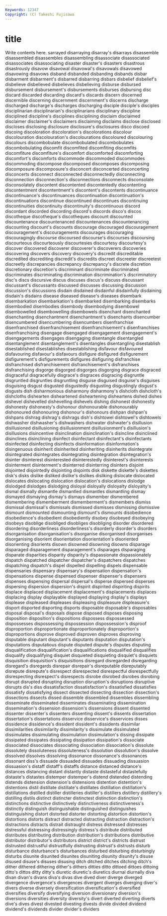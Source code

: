 ```yaml
---
Keywords: 12347 
Copyright: (C) Takeshi Fujisawa
---
```


# title

Write contents here.
sarrayed disarraying disarray's disarrays disassemble disassembled
disassembles disassembling disassociate disassociated disassociates disassociating disaster disaster's disasters disastrous
disastrously disavow disavowal disavowal's disavowals disavowed disavowing disavows disband disbanded
disbanding disbands disbar disbarment disbarment's disbarred disbarring disbars disbelief disbelief's
disbelieve disbelieved disbelieves disbelieving disburse disbursed disbursement disbursement's disbursements disburses
disbursing disc discard discarded discarding discard's discards discern discerned discernible
discerning discernment discernment's discerns discharge discharged discharge's discharges discharging disciple
disciple's disciples disciplinarian disciplinarian's disciplinarians disciplinary discipline disciplined discipline's disciplines
disciplining disclaim disclaimed disclaimer disclaimer's disclaimers disclaiming disclaims disclose disclosed
discloses disclosing disclosure disclosure's disclosures disco discoed discoing discoloration discoloration's
discolorations discolour discolouration discolouration's discolourations discoloured discolouring discolours discombobulate discombobulated
discombobulates discombobulating discomfit discomfited discomfiting discomfits discomfiture discomfiture's discomfort discomforted
discomforting discomfort's discomforts discommode discommoded discommodes discommoding discompose discomposed discomposes
discomposing discomposure discomposure's disconcert disconcerted disconcerting disconcerts disconnect disconnected disconnectedly
disconnecting disconnection disconnection's disconnections disconnects disconsolate disconsolately discontent discontented discontentedly
discontenting discontentment discontentment's discontent's discontents discontinuance discontinuance's discontinuances discontinuation discontinuation's
discontinuations discontinue discontinued discontinues discontinuing discontinuities discontinuity discontinuity's discontinuous discord
discordant discorded discording discord's discords disco's discos discotheque discotheque's discotheques
discount discounted discountenance discountenanced discountenances discountenancing discounting discount's discounts discourage
discouraged discouragement discouragement's discouragements discourages discouraging discouragingly discourse discoursed discourse's
discourses discoursing discourteous discourteously discourtesies discourtesy discourtesy's discover discovered discoverer
discoverer's discoverers discoveries discovering discovers discovery discovery's discredit discreditable discredited
discrediting discredit's discredits discreet discreeter discreetest discreetly discrepancies discrepancy discrepancy's
discrete discretion discretionary discretion's discriminant discriminate discriminated discriminates discriminating discrimination
discrimination's discriminatory disc's discs discursive discus discuses discus's discuss discussant
discussant's discussants discussed discusses discussing discussion discussion's discussions disdain disdained
disdainful disdainfully disdaining disdain's disdains disease diseased disease's diseases disembark
disembarkation disembarkation's disembarked disembarking disembarks disembodied disembodies disembody disembodying disembowel
disembowelled disembowelling disembowels disenchant disenchanted disenchanting disenchantment disenchantment's disenchants disencumber
disencumbered disencumbering disencumbers disenfranchise disenfranchised disenfranchisement disenfranchisement's disenfranchises disenfranchising disengage
disengaged disengagement disengagement's disengagements disengages disengaging disentangle disentangled disentanglement disentanglement's
disentangles disentangling disestablish disestablished disestablishes disestablishing disfavour disfavoured disfavouring disfavour's
disfavours disfigure disfigured disfigurement disfigurement's disfigurements disfigures disfiguring disfranchise disfranchised
disfranchisement disfranchisement's disfranchises disfranchising disgorge disgorged disgorges disgorging disgrace disgraced
disgraceful disgracefully disgrace's disgraces disgracing disgruntle disgruntled disgruntles disgruntling disguise
disguised disguise's disguises disguising disgust disgusted disgustedly disgusting disgustingly disgust's
disgusts dish disharmonious disharmony disharmony's dishcloth dishcloth's dishcloths dishearten disheartened
disheartening disheartens dished dishes dishevel dishevelled dishevelling dishevels dishing dishonest
dishonestly dishonesty dishonesty's dishonour dishonourable dishonourably dishonoured dishonouring dishonour's dishonours
dishpan dishpan's dishpans dishrag dishrag's dishrags dish's dishtowel dishtowel's dishtowels
dishwasher dishwasher's dishwashers dishwater dishwater's disillusion disillusioned disillusioning disillusionment disillusionment's
disillusion's disillusions disincentive disinclination disinclination's disincline disinclined disinclines disinclining disinfect
disinfectant disinfectant's disinfectants disinfected disinfecting disinfects disinformation disinformation's disingenuous disinherit
disinherited disinheriting disinherits disintegrate disintegrated disintegrates disintegrating disintegration disintegration's disinter
disinterest disinterested disinterestedly disinterest's disinterests disinterment disinterment's disinterred disinterring disinters
disjoint disjointed disjointedly disjointing disjoints disk diskette diskette's diskettes disk's
disks dislike disliked dislike's dislikes disliking dislocate dislocated dislocates dislocating
dislocation dislocation's dislocations dislodge dislodged dislodges dislodging disloyal disloyally disloyalty
disloyalty's dismal dismally dismantle dismantled dismantles dismantling dismay dismayed dismaying
dismay's dismays dismember dismembered dismembering dismemberment dismemberment's dismembers dismiss dismissal
dismissal's dismissals dismissed dismisses dismissing dismissive dismount dismounted dismounting dismount's
dismounts disobedience disobedience's disobedient disobediently disobey disobeyed disobeying disobeys disoblige
disobliged disobliges disobliging disorder disordered disordering disorderliness disorderliness's disorderly disorder's
disorders disorganisation disorganisation's disorganise disorganised disorganises disorganising disorient disorientation disorientation's
disoriented disorienting disorients disown disowned disowning disowns disparage disparaged disparagement
disparagement's disparages disparaging disparate disparities disparity disparity's dispassionate dispassionately dispatch
dispatched dispatcher dispatcher's dispatchers dispatches dispatching dispatch's dispel dispelled dispelling
dispels dispensable dispensaries dispensary dispensary's dispensation dispensation's dispensations dispense dispensed
dispenser dispenser's dispensers dispenses dispensing dispersal dispersal's disperse dispersed disperses
dispersing dispersion dispersion's dispirit dispirited dispiriting dispirits displace displaced displacement
displacement's displacements displaces displacing display displayable displayed displaying display's displays
displease displeased displeases displeasing displeasure displeasure's disport disported disporting disports
disposable disposable's disposables disposal disposal's disposals dispose disposed disposes disposing
disposition disposition's dispositions dispossess dispossessed dispossesses dispossessing dispossession dispossession's disproof
disproportion disproportionate disproportionately disproportion's disproportions disprove disproved disproven disproves disproving
disputable disputant disputant's disputants disputation disputation's disputations disputatious dispute disputed
dispute's disputes disputing disqualification disqualification's disqualifications disqualified disqualifies disqualify disqualifying
disquiet disquieted disquieting disquiet's disquiets disquisition disquisition's disquisitions disregard disregarded
disregarding disregard's disregards disrepair disrepair's disreputable disreputably disrepute disrepute's disrespect
disrespected disrespectful disrespectfully disrespecting disrespect's disrespects disrobe disrobed disrobes disrobing
disrupt disrupted disrupting disruption disruption's disruptions disruptive disrupts dis's diss
dissatisfaction dissatisfaction's dissatisfied dissatisfies dissatisfy dissatisfying dissect dissected dissecting dissection
dissection's dissections dissects dissed dissemble dissembled dissembles dissembling disseminate disseminated
disseminates disseminating dissemination dissemination's dissension dissension's dissensions dissent dissented dissenter
dissenter's dissenters dissenting dissent's dissents dissertation dissertation's dissertations disservice disservice's
disservices disses dissidence dissidence's dissident dissident's dissidents dissimilar dissimilarities dissimilarity
dissimilarity's dissimulate dissimulated dissimulates dissimulating dissimulation dissimulation's dissing dissipate dissipated
dissipates dissipating dissipation dissipation's dissociate dissociated dissociates dissociating dissociation dissociation's
dissolute dissolutely dissoluteness dissoluteness's dissolution dissolution's dissolve dissolved dissolves dissolving
dissonance dissonance's dissonances dissonant diss's dissuade dissuaded dissuades dissuading dissuasion
dissuasion's distaff distaff's distaffs distance distanced distance's distances distancing distant
distantly distaste distasteful distastefully distaste's distastes distemper distemper's distend distended
distending distends distension distension's distensions distention distention's distentions distil distillate
distillate's distillates distillation distillation's distillations distilled distiller distilleries distiller's distillers
distillery distillery's distilling distils distinct distincter distinctest distinction distinction's distinctions
distinctive distinctively distinctiveness distinctiveness's distinctly distinguish distinguishable distinguished distinguishes distinguishing
distort distorted distorter distorting distortion distortion's distortions distorts distract distracted
distracting distraction distraction's distractions distracts distrait distraught distress distressed distresses
distressful distressing distressingly distress's distribute distributed distributes distributing distribution distribution's
distributions distributive distributor distributor's distributors district district's districts distrust distrusted
distrustful distrustfully distrusting distrust's distrusts disturb disturbance disturbance's disturbances disturbed
disturbing disturbingly disturbs disunite disunited disunites disuniting disunity disunity's disuse
disused disuse's disuses disusing ditch ditched ditches ditching ditch's dither
dithered dithering dither's dithers ditties ditto dittoed dittoes dittoing ditto's
dittos ditty ditty's diuretic diuretic's diuretics diurnal diurnally diva divan
divan's divans diva's divas dive dived diver diverge diverged divergence
divergence's divergences divergent diverges diverging diver's divers diverse diversely diversification
diversification's diversified diversifies diversify diversifying diversion diversionary diversion's diversions diversities
diversity diversity's divert diverted diverting diverts dive's dives divest divested
divesting divests divide divided dividend dividend's dividends divider divider's dividers
